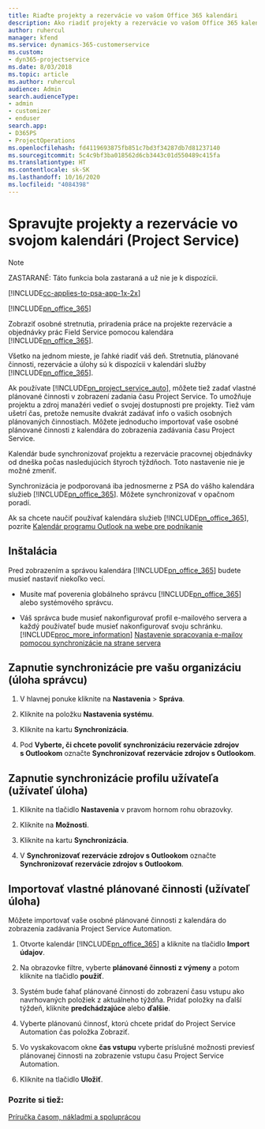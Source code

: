 ```yaml
---
title: Riaďte projekty a rezervácie vo vašom Office 365 kalendári
description: Ako riadiť projekty a rezervácie vo vašom Office 365 kalendári
author: ruhercul
manager: kfend
ms.service: dynamics-365-customerservice
ms.custom:
- dyn365-projectservice
ms.date: 8/03/2018
ms.topic: article
ms.author: ruhercul
audience: Admin
search.audienceType:
- admin
- customizer
- enduser
search.app:
- D365PS
- ProjectOperations
ms.openlocfilehash: fd4119693875fb851c7bd3f34287db7d81237140
ms.sourcegitcommit: 5c4c9bf3ba018562d6cb3443c01d550489c415fa
ms.translationtype: HT
ms.contentlocale: sk-SK
ms.lasthandoff: 10/16/2020
ms.locfileid: "4084398"
---
```

# <a name="manage-projects-and-bookings-in-your-calendar-project-service"></a>Spravujte projekty a rezervácie vo svojom kalendári (Project Service)

> [!Note]
> ZASTARANÉ: Táto funkcia bola zastaraná a už nie je k dispozícii.

[!INCLUDE[cc-applies-to-psa-app-1x-2x](../includes/cc-applies-to-psa-app-1x-2x.md)]

[!INCLUDE[pn_office_365](../includes/pn-office-365.md)] 

Zobraziť osobné stretnutia, priradenia práce na projekte rezervácie a objednávky prác Field Service pomocou kalendára [!INCLUDE[pn_office_365](../includes/pn-office-365.md)].  
  
 Všetko na jednom mieste, je ľahké riadiť váš deň. Stretnutia, plánované činnosti, rezervácie a úlohy sú k dispozícii v kalendári služby [!INCLUDE[pn_office_365](../includes/pn-office-365.md)].  
  
 Ak používate [!INCLUDE[pn_project_service_auto](../includes/pn-project-service-auto.md)], môžete tiež zadať vlastné plánované činnosti v zobrazení zadania času Project Service. To umožňuje projektu a zdroj manažéri vedieť o svojej dostupnosti pre projekty. Tiež vám ušetrí čas, pretože nemusíte dvakrát zadávať info o vašich osobných plánovaných činnostiach. Môžete jednoducho importovať vaše osobné plánované činnosti z kalendára do zobrazenia zadávania času Project Service.  
  
 Kalendár bude synchronizovať projektu a rezervácie pracovnej objednávky od dneška počas nasledujúcich štyroch týždňoch. Toto nastavenie nie je možné zmeniť.  
  
 Synchronizácia je podporovaná iba jednosmerne z PSA do vášho kalendára služieb [!INCLUDE[pn_office_365](../includes/pn-office-365.md)]. Môžete synchronizovať v opačnom poradí. 
  
 Ak sa chcete naučiť používať kalendára služieb [!INCLUDE[pn_office_365](../includes/pn-office-365.md)], pozrite [Kalendár programu Outlook na webe pre podnikanie](https://support.office.com/article/Calendar-in-Outlook-on-the-web-for-business-5219c457-d1fe-4c2f-9032-1a816b88e936)  
  
## <a name="setup"></a>Inštalácia  
 Pred zobrazením a správou kalendára [!INCLUDE[pn_office_365](../includes/pn-office-365.md)] budete musieť nastaviť niekoľko vecí.  
  
- Musíte mať poverenia globálneho správcu [!INCLUDE[pn_office_365](../includes/pn-office-365.md)] alebo systémového správcu.  
  
- Váš správca bude musieť nakonfigurovať profil e-mailového servera a každý používateľ bude musieť nakonfigurovať svoju schránku. [!INCLUDE[proc_more_information](../includes/proc-more-information.md)] [Nastavenie spracovania e-mailov pomocou synchronizácie na strane servera](https://docs.microsoft.com/dynamics365/customerengagement/on-premises/admin/set-up-server-side-synchronization-of-email-appointments-contacts-and-tasks)  
  
## <a name="turn-on-synchronization-for-your-organization-admin-task"></a>Zapnutie synchronizácie pre vašu organizáciu (úloha správcu)  
  
1.  V hlavnej ponuke kliknite na **Nastavenia** > **Správa**.  
  
2.  Kliknite na položku **Nastavenia systému**.  
  
3.  Kliknite na kartu **Synchronizácia**.  
  
4.  Pod **Vyberte, či chcete povoliť synchronizáciu rezervácie zdrojov s Outlookom** označte **Synchronizovať rezervácie zdrojov s Outlookom**.  
  
## <a name="turn-on-synchronization-for-your-user-profile-user-task"></a>Zapnutie synchronizácie profilu užívateľa (užívateľ úloha)  
  
1.  Kliknite na tlačidlo **Nastavenia**  v pravom hornom rohu obrazovky.  
  
2.  Kliknite na **Možnosti**.  
  
3.  Kliknite na kartu **Synchronizácia**.  
  
4.  V **Synchronizovať rezervácie zdrojov s Outlookom** označte **Synchronizovať rezervácie zdrojov s Outlookom**.  
  
## <a name="import-your-personal-appointments-user-task"></a>Importovať vlastné plánované činnosti (užívateľ úloha)  
 Môžete importovať vaše osobné plánované činnosti z kalendára do zobrazenia zadávania Project Service Automation.  
  
1. Otvorte kalendár [!INCLUDE[pn_office_365](../includes/pn-office-365.md)] a kliknite na tlačidlo **Import údajov**.  
  
2. Na obrazovke filtre, vyberte **plánované činnosti z výmeny** a potom kliknite na tlačidlo **použiť**.  
  
3. Systém bude ťahať plánované činnosti do zobrazení času vstupu ako navrhovaných položiek z aktuálneho týždňa. Pridať položky na ďalší týždeň, kliknite **predchádzajúce** alebo **ďalšie**.  
  
4. Vyberte plánovanú činnosť, ktorú chcete pridať do Project Service Automation čas položka Zobraziť.  
  
5. Vo vyskakovacom okne **čas vstupu** vyberte príslušné možnosti previesť plánovanej činnosti na zobrazenie vstupu času Project Service Automation.  
  
6. Kliknite na tlačidlo **Uložiť**.  
  
### <a name="see-also"></a>Pozrite si tiež:  
 [Príručka časom, nákladmi a spoluprácou](../psa/time-expense-collaboration-guide.md)
